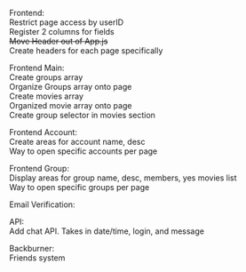 Frontend:   
Restrict page access by userID   
Register 2 columns for fields   
~~Move Header out of App.js~~   
Create headers for each page specifically   

Frontend Main:   
Create groups array   
Organize Groups array onto page   
Create movies array   
Organized movie array onto page   
Create group selector in movies section   

Frontend Account:   
Create areas for account name, desc   
Way to open specific accounts per page   

Frontend Group:   
Display areas for group name, desc, members, yes movies list   
Way to open specific groups per page   

Email Verification:   

API:   
Add chat API. Takes in date/time, login, and message   

Backburner:   
Friends system   
